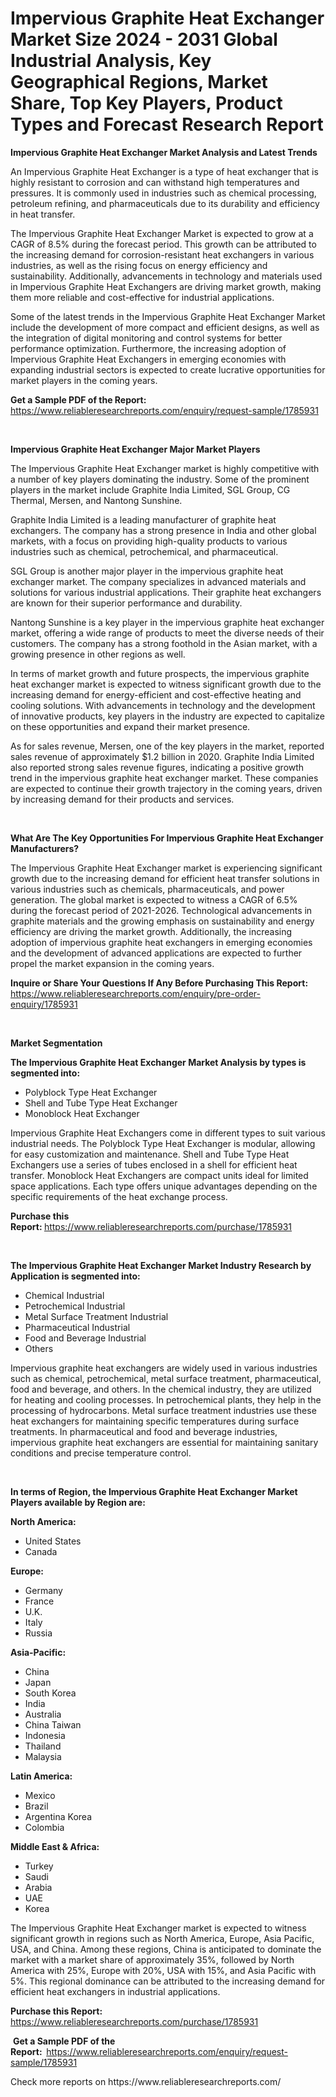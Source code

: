 <p><h1>Impervious Graphite Heat Exchanger Market Size 2024 - 2031 Global Industrial Analysis, Key Geographical Regions, Market Share, Top Key Players, Product Types and Forecast Research Report</h1></p><p><strong>Impervious Graphite Heat Exchanger Market Analysis and Latest Trends</strong></p>
<p><p>An Impervious Graphite Heat Exchanger is a type of heat exchanger that is highly resistant to corrosion and can withstand high temperatures and pressures. It is commonly used in industries such as chemical processing, petroleum refining, and pharmaceuticals due to its durability and efficiency in heat transfer.</p><p>The Impervious Graphite Heat Exchanger Market is expected to grow at a CAGR of 8.5% during the forecast period. This growth can be attributed to the increasing demand for corrosion-resistant heat exchangers in various industries, as well as the rising focus on energy efficiency and sustainability. Additionally, advancements in technology and materials used in Impervious Graphite Heat Exchangers are driving market growth, making them more reliable and cost-effective for industrial applications.</p><p>Some of the latest trends in the Impervious Graphite Heat Exchanger Market include the development of more compact and efficient designs, as well as the integration of digital monitoring and control systems for better performance optimization. Furthermore, the increasing adoption of Impervious Graphite Heat Exchangers in emerging economies with expanding industrial sectors is expected to create lucrative opportunities for market players in the coming years.</p></p>
<p><strong>Get a Sample PDF of the Report:&nbsp;</strong> <a href="https://www.reliableresearchreports.com/enquiry/request-sample/1785931">https://www.reliableresearchreports.com/enquiry/request-sample/1785931</a></p>
<p>&nbsp;</p>
<p><strong>Impervious Graphite Heat Exchanger Major Market Players</strong></p>
<p><p>The Impervious Graphite Heat Exchanger market is highly competitive with a number of key players dominating the industry. Some of the prominent players in the market include Graphite India Limited, SGL Group, CG Thermal, Mersen, and Nantong Sunshine.</p><p>Graphite India Limited is a leading manufacturer of graphite heat exchangers. The company has a strong presence in India and other global markets, with a focus on providing high-quality products to various industries such as chemical, petrochemical, and pharmaceutical.</p><p>SGL Group is another major player in the impervious graphite heat exchanger market. The company specializes in advanced materials and solutions for various industrial applications. Their graphite heat exchangers are known for their superior performance and durability.</p><p>Nantong Sunshine is a key player in the impervious graphite heat exchanger market, offering a wide range of products to meet the diverse needs of their customers. The company has a strong foothold in the Asian market, with a growing presence in other regions as well.</p><p>In terms of market growth and future prospects, the impervious graphite heat exchanger market is expected to witness significant growth due to the increasing demand for energy-efficient and cost-effective heating and cooling solutions. With advancements in technology and the development of innovative products, key players in the industry are expected to capitalize on these opportunities and expand their market presence.</p><p>As for sales revenue, Mersen, one of the key players in the market, reported sales revenue of approximately $1.2 billion in 2020. Graphite India Limited also reported strong sales revenue figures, indicating a positive growth trend in the impervious graphite heat exchanger market. These companies are expected to continue their growth trajectory in the coming years, driven by increasing demand for their products and services.</p></p>
<p>&nbsp;</p>
<p><strong>What Are The Key Opportunities For Impervious Graphite Heat Exchanger Manufacturers?</strong></p>
<p><p>The Impervious Graphite Heat Exchanger market is experiencing significant growth due to the increasing demand for efficient heat transfer solutions in various industries such as chemicals, pharmaceuticals, and power generation. The global market is expected to witness a CAGR of 6.5% during the forecast period of 2021-2026. Technological advancements in graphite materials and the growing emphasis on sustainability and energy efficiency are driving the market growth. Additionally, the increasing adoption of impervious graphite heat exchangers in emerging economies and the development of advanced applications are expected to further propel the market expansion in the coming years.</p></p>
<p><strong>Inquire or Share Your Questions If Any Before Purchasing This Report:</strong> <a href="https://www.reliableresearchreports.com/enquiry/pre-order-enquiry/1785931">https://www.reliableresearchreports.com/enquiry/pre-order-enquiry/1785931</a></p>
<p>&nbsp;</p>
<p><strong>Market Segmentation</strong></p>
<p><strong>The Impervious Graphite Heat Exchanger Market Analysis by types is segmented into:</strong></p>
<p><ul><li>Polyblock Type Heat Exchanger</li><li>Shell and Tube Type Heat Exchanger</li><li>Monoblock Heat Exchanger</li></ul></p>
<p><p>Impervious Graphite Heat Exchangers come in different types to suit various industrial needs. The Polyblock Type Heat Exchanger is modular, allowing for easy customization and maintenance. Shell and Tube Type Heat Exchangers use a series of tubes enclosed in a shell for efficient heat transfer. Monoblock Heat Exchangers are compact units ideal for limited space applications. Each type offers unique advantages depending on the specific requirements of the heat exchange process.</p></p>
<p><strong>Purchase this Report:&nbsp;</strong><a href="https://www.reliableresearchreports.com/purchase/1785931">https://www.reliableresearchreports.com/purchase/1785931</a></p>
<p>&nbsp;</p>
<p><strong>The Impervious Graphite Heat Exchanger Market Industry Research by Application is segmented into:</strong></p>
<p><ul><li>Chemical Industrial</li><li>Petrochemical Industrial</li><li>Metal Surface Treatment Industrial</li><li>Pharmaceutical Industrial</li><li>Food and Beverage Industrial</li><li>Others</li></ul></p>
<p><p>Impervious graphite heat exchangers are widely used in various industries such as chemical, petrochemical, metal surface treatment, pharmaceutical, food and beverage, and others. In the chemical industry, they are utilized for heating and cooling processes. In petrochemical plants, they help in the processing of hydrocarbons. Metal surface treatment industries use these heat exchangers for maintaining specific temperatures during surface treatments. In pharmaceutical and food and beverage industries, impervious graphite heat exchangers are essential for maintaining sanitary conditions and precise temperature control.</p></p>
<p>&nbsp;</p>
<p><strong>In terms of Region, the Impervious Graphite Heat Exchanger Market Players available by Region are:</strong></p>
<p>
    <p> <strong> North America: </strong>
        <ul>
            <li>United States</li>
            <li>Canada</li>
        </ul>
        </p> 
    <p> <strong> Europe: </strong>
        <ul>
            <li>Germany</li>
            <li>France</li>
            <li>U.K.</li>
            <li>Italy</li>
            <li>Russia</li>
        </ul>
        </p> 
    <p> <strong> Asia-Pacific: </strong>
        <ul>
            <li>China</li>
            <li>Japan</li>
            <li>South Korea</li>
            <li>India</li>
            <li>Australia</li>
            <li>China Taiwan</li>
            <li>Indonesia</li>
            <li>Thailand</li>
            <li>Malaysia</li>
        </ul>
        </p> 
    <p> <strong> Latin America: </strong>
        <ul>
            <li>Mexico</li>
            <li>Brazil</li>
            <li>Argentina Korea</li>
            <li>Colombia</li>
        </ul>
        </p> 
    <p> <strong> Middle East & Africa: </strong>
        <ul>
            <li>Turkey</li>
            <li>Saudi</li>
            <li>Arabia</li>
            <li>UAE</li>
            <li>Korea</li>
        </ul>
    </p>
    </p>
<p><p>The Impervious Graphite Heat Exchanger market is expected to witness significant growth in regions such as North America, Europe, Asia Pacific, USA, and China. Among these regions, China is anticipated to dominate the market with a market share of approximately 35%, followed by North America with 25%, Europe with 20%, USA with 15%, and Asia Pacific with 5%. This regional dominance can be attributed to the increasing demand for efficient heat exchangers in industrial applications.</p></p>
<p><strong>Purchase this Report: </strong><a href="https://www.reliableresearchreports.com/purchase/1785931">https://www.reliableresearchreports.com/purchase/1785931</a></p>
<p>&nbsp;<strong>Get a Sample PDF of the Report:&nbsp;&nbsp;</strong><a href="https://www.reliableresearchreports.com/enquiry/request-sample/1785931">https://www.reliableresearchreports.com/enquiry/request-sample/1785931</a></p>
<p><strong></strong></p>
<p>Check more reports on https://www.reliableresearchreports.com/</p>
